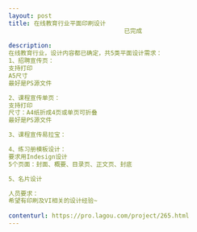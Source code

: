 ```yaml
---                
layout: post       
title: 在线教育行业平面印刷设计
                                已完成
           
description: 
在线教育行业，设计内容都已确定，共5类平面设计需求：
1、招聘宣传页：
支持打印
A5尺寸
最好是PS源文件

2、课程宣传单页：
支持打印
尺寸：A4纸折成4页或单页可折叠
最好是PS源文件

3、课程宣传易拉宝：

4、练习册模板设计：
要求用Indesign设计
5个页面：封面、概要、目录页、正文页、封底

5、名片设计

人员要求：
希望有印刷及VI相关的设计经验~
     
contenturl: https://pro.lagou.com/project/265.html      
---                 
```

